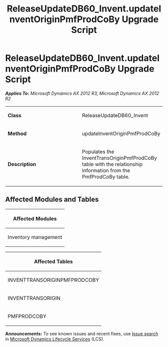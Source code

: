 ﻿---
title: ReleaseUpdateDB60_Invent.updateInventOriginPmfProdCoBy Upgrade Script
TOCTitle: ReleaseUpdateDB60_Invent.updateInventOriginPmfProdCoBy Upgrade Script
ms:assetid: 31373d4c-3c62-b848-5c65-dec08a102235
ms:mtpsurl: https://msdn.microsoft.com/en-us/library/JJ736086(v=AX.60)
ms:contentKeyID: 49707500
ms.date: 05/18/2015
mtps_version: v=AX.60
---

# ReleaseUpdateDB60\_Invent.updateInventOriginPmfProdCoBy Upgrade Script 


_**Applies To:** Microsoft Dynamics AX 2012 R3, Microsoft Dynamics AX 2012 R2_

<table>
<colgroup>
<col style="width: 50%" />
<col style="width: 50%" />
</colgroup>
<tbody>
<tr class="odd">
<td><p><strong>Class</strong></p></td>
<td><p>ReleaseUpdateDB60_Invent</p></td>
</tr>
<tr class="even">
<td><p><strong>Method</strong></p></td>
<td><p>updateInventOriginPmfProdCoBy</p></td>
</tr>
<tr class="odd">
<td><p><strong>Description</strong></p></td>
<td><p>Populates the InventTransOriginPmfProdCoBy table with the relationship information from the PmfProdCoBy table.</p></td>
</tr>
</tbody>
</table>


## Affected Modules and Tables

<table>
<colgroup>
<col style="width: 100%" />
</colgroup>
<thead>
<tr class="header">
<th><p>Affected Modules</p></th>
</tr>
</thead>
<tbody>
<tr class="odd">
<td><p>Inventory management</p></td>
</tr>
</tbody>
</table>


<table>
<colgroup>
<col style="width: 100%" />
</colgroup>
<thead>
<tr class="header">
<th><p>Affected Tables</p></th>
</tr>
</thead>
<tbody>
<tr class="odd">
<td><p>INVENTTRANSORIGINPMFPRODCOBY</p></td>
</tr>
<tr class="even">
<td><p>INVENTTRANSORIGIN</p></td>
</tr>
<tr class="odd">
<td><p>PMFPRODCOBY</p></td>
</tr>
</tbody>
</table>

  
**Announcements:** To see known issues and recent fixes, use [Issue search](http://go.microsoft.com/fwlink/?linkid=389258) in [Microsoft Dynamics Lifecycle Services](http://go.microsoft.com/fwlink/?linkid=306505) (LCS).

